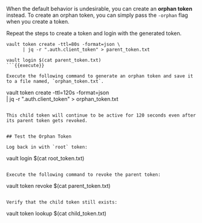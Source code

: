 When the default behavior is undesirable, you can create an **orphan token** instead. To create an orphan token, you can simply pass the `-orphan` flag when you create a token.

Repeat the steps to create a token and login with the generated token.

```
vault token create -ttl=80s -format=json \
      | jq -r ".auth.client_token" > parent_token.txt

vault login $(cat parent_token.txt)
```{{execute}}

Execute the following command to generate an orphan token and save it to a file named, `orphan_token.txt`.

```
vault token create -ttl=120s -format=json \
      | jq -r ".auth.client_token" > orphan_token.txt
```{{execute}}

This child token will continue to be active for 120 seconds even after its parent token gets revoked.


## Test the Orphan Token

Log back in with `root` token:

```
vault login $(cat root_token.txt)
```{{execute}}

Execute the following command to revoke the parent token:

```
vault token revoke $(cat parent_token.txt)
```{{execute}}

Verify that the child token still exists:

```
vault token lookup $(cat child_token.txt)
```{{execute}}
